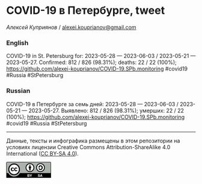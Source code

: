 COVID-19 в Петербурге, tweet
============================

*Алексей Куприянов* /
<a href="mailto:alexei.kouprianov@gmail.com" class="email">alexei.kouprianov@gmail.com</a>

### English

<!-- COVID-19 in St. Petersburg for: 2023-05-28 --- 2023-06-03 / 2023-05-21 --- 2023-05-27. Сonfirmed: 812 / 826 (98.31%); hospitalized:  /   (); deaths: 22 / 22 (100%); https://github.com/alexei-kouprianov/COVID-19.SPb.monitoring #covid19 #Russia #StPetersburg -->

COVID-19 in St. Petersburg for: 2023-05-28 — 2023-06-03 / 2023-05-21 —
2023-05-27. Сonfirmed: 812 / 826 (98.31%); deaths: 22 / 22 (100%);
<a href="https://github.com/alexei-kouprianov/COVID-19.SPb.monitoring" class="uri">https://github.com/alexei-kouprianov/COVID-19.SPb.monitoring</a>
\#covid19 \#Russia \#StPetersburg

### Russian

<!-- COVID-19 в Петербурге за семь дней: 2023-05-28 --- 2023-06-03 / 2023-05-21 --- 2023-05-27. Выявлено: 812 / 826 (98.31%); госпитализировано:  /   (); умерших: 22 / 22 (100%); https://github.com/alexei-kouprianov/COVID-19.SPb.monitoring #covid19 #Russia #StPetersburg -->

COVID-19 в Петербурге за семь дней: 2023-05-28 — 2023-06-03 / 2023-05-21
— 2023-05-27. Выявлено: 812 / 826 (98.31%); умерших: 22 / 22 (100%);
<a href="https://github.com/alexei-kouprianov/COVID-19.SPb.monitoring" class="uri">https://github.com/alexei-kouprianov/COVID-19.SPb.monitoring</a>
\#covid19 \#Russia \#StPetersburg

------------------------------------------------------------------------

Данные, тексты и инфографика размещены в этом репозитории на условиях
лицензии Creative Commons Attribution-ShareAlike 4.0 International ([CC
BY-SA 4.0](https://creativecommons.org/licenses/by-sa/4.0/)).

![](../misc/CC-BY-SA-icon.png "CC-BY-SA")
